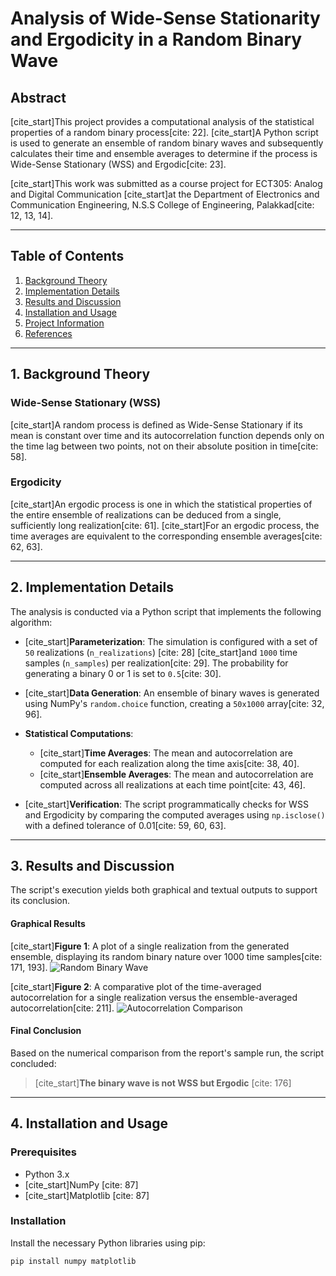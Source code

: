 # Analysis of Wide-Sense Stationarity and Ergodicity in a Random Binary Wave

## Abstract

[cite_start]This project provides a computational analysis of the statistical properties of a random binary process[cite: 22]. [cite_start]A Python script is used to generate an ensemble of random binary waves and subsequently calculates their time and ensemble averages to determine if the process is Wide-Sense Stationary (WSS) and Ergodic[cite: 23].

[cite_start]This work was submitted as a course project for ECT305: Analog and Digital Communication  [cite_start]at the Department of Electronics and Communication Engineering, N.S.S College of Engineering, Palakkad[cite: 12, 13, 14].

---

## Table of Contents

1.  [Background Theory](#1-background-theory)
2.  [Implementation Details](#2-implementation-details)
3.  [Results and Discussion](#3-results-and-discussion)
4.  [Installation and Usage](#4-installation-and-usage)
5.  [Project Information](#5-project-information)
6.  [References](#6-references)

---

## 1. Background Theory

### Wide-Sense Stationary (WSS)
[cite_start]A random process is defined as Wide-Sense Stationary if its mean is constant over time and its autocorrelation function depends only on the time lag between two points, not on their absolute position in time[cite: 58].

### Ergodicity
[cite_start]An ergodic process is one in which the statistical properties of the entire ensemble of realizations can be deduced from a single, sufficiently long realization[cite: 61]. [cite_start]For an ergodic process, the time averages are equivalent to the corresponding ensemble averages[cite: 62, 63].

---

## 2. Implementation Details

The analysis is conducted via a Python script that implements the following algorithm:

* [cite_start]**Parameterization**: The simulation is configured with a set of `50` realizations (`n_realizations`) [cite: 28] [cite_start]and `1000` time samples (`n_samples`) per realization[cite: 29]. The probability for generating a binary 0 or 1 is set to `0.5`[cite: 30].

* [cite_start]**Data Generation**: An ensemble of binary waves is generated using NumPy's `random.choice` function, creating a `50x1000` array[cite: 32, 96].

* **Statistical Computations**:
    * [cite_start]**Time Averages**: The mean and autocorrelation are computed for each realization along the time axis[cite: 38, 40].
    * [cite_start]**Ensemble Averages**: The mean and autocorrelation are computed across all realizations at each time point[cite: 43, 46].

* [cite_start]**Verification**: The script programmatically checks for WSS and Ergodicity by comparing the computed averages using `np.isclose()` with a defined tolerance of 0.01[cite: 59, 60, 63].

---

## 3. Results and Discussion

The script's execution yields both graphical and textual outputs to support its conclusion.

#### Graphical Results

[cite_start]**Figure 1**: A plot of a single realization from the generated ensemble, displaying its random binary nature over 1000 time samples[cite: 171, 193].
![Random Binary Wave](https://i.imgur.com/Gj8T6mG.png)

[cite_start]**Figure 2**: A comparative plot of the time-averaged autocorrelation for a single realization versus the ensemble-averaged autocorrelation[cite: 211].
![Autocorrelation Comparison](https://i.imgur.com/T0bJvXl.png)

#### Final Conclusion

Based on the numerical comparison from the report's sample run, the script concluded:

> [cite_start]**The binary wave is not WSS but Ergodic** [cite: 176]

---

## 4. Installation and Usage

### Prerequisites
* Python 3.x
* [cite_start]NumPy [cite: 87]
* [cite_start]Matplotlib [cite: 87]

### Installation
Install the necessary Python libraries using pip:
```bash
pip install numpy matplotlib